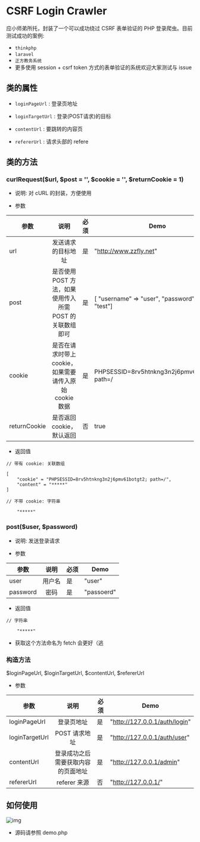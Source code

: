 # CSRF Login Crawler

应小师弟所托，封装了一个可以成功绕过 CSRF 表单验证的 PHP 登录爬虫。目前测试成功的案例:

- `thinkphp`
- `laravel`
- `正方教务系统` 
- 更多使用 session + csrf token 方式的表单验证的系统欢迎大家测试与 issue



## 类的属性

- `loginPageUrl` : 登录页地址

- `loginTargetUrl` : 登录(POST请求)的目标

- `contentUrl` : 要跳转的内容页

- `refererUrl` : 请求头部的 refere

## 类的方法

### curlRequest($url, $post = '', $cookie = '', $returnCookie = 1)

- 说明: 对 cURL 的封装，方便使用

- 参数


| 参数   |      说明      |  必须  |  Demo |
|----------|:-------------:|-------|-----|
| url |  发送请求的目标地址 | 是 | "http://www.zzfly.net" | 
| post | 是否使用 POST 方法，如果使用传入所需 POST 的关联数组即可 | 是 | [ "username" => "user", "password" => "test"] |
| cookie | 是否在请求时带上 cookie，如果需要请传入原始 cookie 数据 | 是 | PHPSESSID=8rv5htnkng3n2j6pmv61botgt2; path=/ |
| returnCookie | 是否返回 cookie，默认返回 | 否 | true |

- 返回值

```
// 带有 cookie: 关联数组

[
	"cookie" = "PHPSESSID=8rv5htnkng3n2j6pmv61botgt2; path=/",
	"content" = "*****"
]

```


```
// 不带 cookie: 字符串

	"*****" 

```

### post($user, $password)

- 说明: 发送登录请求

- 参数


| 参数   |      说明      |  必须  |  Demo |
|----------|:-------------:|-------|-----|
| user |  用户名 | 是 | "user" | 
| password | 密码 | 是 | "passoerd" |


- 返回值

```
// 字符串

	"*****" 

```

- 获取这个方法命名为 fetch 会更好（逃

### 构造方法

$loginPageUrl, $loginTargetUrl, $contentUrl, $refererUrl

- 参数

| 参数   |      说明      |  必须  |  Demo |
|----------|:-------------:|-------|-----|
| loginPageUrl |  登录页地址 | 是 | "http://127.0.0.1/auth/login" | 
| loginTargetUrl | POST 请求地址 | 是 | "http://127.0.0.1/auth/user" |
| contentUrl | 登录成功之后需要获取内容的页面地址 | 是 | "http://127.0.0.1/admin" |
| refererUrl | referer 来源 | 否 | "http://127.0.0.1/" |

## 如何使用
![img](http://wx2.sinaimg.cn/large/d3ea10bdgy1fuhhmkkg1vj20mb09idgf.jpg)

- 源码请参照 demo.php